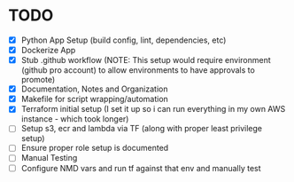 TODO
===

- [x] Python App Setup (build config, lint, dependencies, etc)
- [x] Dockerize App
- [x] Stub .github workflow (NOTE: This setup would require environment (github pro account) to allow environments to have approvals to promote)
- [x] Documentation, Notes and Organization
- [x] Makefile for script wrapping/automation
- [x] Terraform initial setup (I set it up so i can run everything in my own AWS instance - which took longer)
- [ ] Setup s3, ecr and lambda via TF (along with proper least privilege setup)
- [ ] Ensure proper role setup is documented
- [ ] Manual Testing
- [ ] Configure NMD vars and run tf against that env and manually test